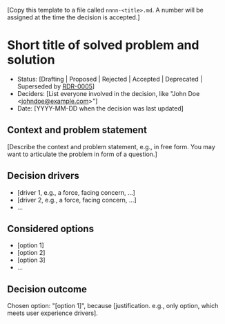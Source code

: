 [Copy this template to a file called `nnnn-<title>.md`. A number will be
assigned at the time the decision is accepted.]

# Short title of solved problem and solution

* Status: [Drafting | Proposed | Rejected | Accepted | Deprecated | Superseded by [RDR-0005](0005-example.md)]
* Deciders: [List everyone involved in the decision, like "John Doe <<johndoe@example.com>>"]
* Date: [YYYY-MM-DD when the decision was last updated]

## Context and problem statement

[Describe the context and problem statement, e.g., in free form. You may want to
articulate the problem in form of a question.]

## Decision drivers

* [driver 1, e.g., a force, facing concern, …]
* [driver 2, e.g., a force, facing concern, …]
* …

## Considered options

* [option 1]
* [option 2]
* [option 3]
* …

## Decision outcome

Chosen option: "[option 1]", because [justification. e.g., only option, which
meets user experience drivers].
